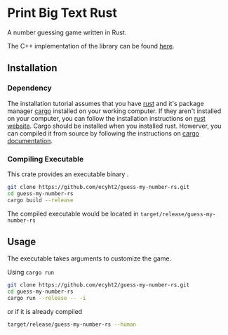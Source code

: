 # Print Big Text Rust
A number guessing game written in Rust.

The C++ implementation of the library can be found [here](https://github.com/ecyht2/EEEE2065-cw2).

## Installation

### Dependency
The installation tutorial assumes that you have [rust](http://www.rust-lang.org) and it's package manager [cargo](https://doc.rust-lang.org/cargo/) installed on your working computer. If they aren't installed on your computer, you can follow the installation instructions on [rust website](https://www.rust-lang.org/tools/install). Cargo should be installed when you installed rust. Howerver, you can compiled it from source by following the instructions on [cargo documentation](https://doc.rust-lang.org/cargo/getting-started/installation.html).

### Compiling Executable

This crate provides an executable binary . 

``` sh
git clone https://github.com/ecyht2/guess-my-number-rs.git
cd guess-my-number-rs
cargo build --release
```

The compiled executable would be located in `target/release/guess-my-number-rs`

## Usage

The executable takes arguments to customize the game.

Using `cargo run`

``` sh
git clone https://github.com/ecyht2/guess-my-number-rs.git
cd guess-my-number-rs
cargo run --release -- -i
```

or if it is already compiled

``` sh
target/release/guess-my-number-rs --human
```
